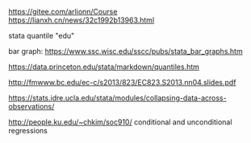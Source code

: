 https://gitee.com/arlionn/Course
https://lianxh.cn/news/32c1992b13963.html

stata quantile "edu"

bar graph: https://www.ssc.wisc.edu/sscc/pubs/stata_bar_graphs.htm

https://data.princeton.edu/stata/markdown/quantiles.htm

http://fmwww.bc.edu/ec-c/s2013/823/EC823.S2013.nn04.slides.pdf

https://stats.idre.ucla.edu/stata/modules/collapsing-data-across-observations/


http://people.ku.edu/~chkim/soc910/ conditional and unconditional regressions

